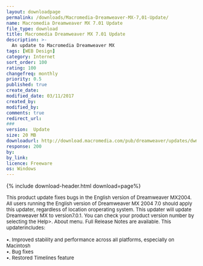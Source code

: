 ```yaml
---
layout: downloadpage
permalink: /downloads/Macromedia-Dreamweaver-MX-7,01-Update/
name: Macromedia Dreamweaver MX 7.01 Update
file_type: download
title: Macromedia Dreamweaver MX 7.01 Update
description: >-
  An update to Macromedia Dreamweaver MX
tags: [WEB Design]
category: Internet
sort_order: 100
rating: 100
changefreq: monthly
priority: 0.5
published: true
create_date: 
modified_date: 03/11/2017
created_by: 
modified_by: 
comments: true
redirect_url: 
### 
version:  Update
size: 20 MB
downloadurl: http://download.macromedia.com/pub/dreamweaver/updates/dwmx_2004/7_0_1/win/dwmx2004_701update_en.exe
response: 200
by: 
by_link: 
licence: Freeware
os: Windows
---
```


{% include download-header.html download=page%}

<p style="fix-download-text !important">
<p><font size="2"><p>This product update fixes bugs in the English version of Dreamweaver MX2004. All users running the English version of Dreamweaver MX 2004 7.0 should apply this updater, regardless of location oroperating system. This updater will update Dreamweaver MX to version7.0.1. You can check your product version number by selecting the Help&gt;. About menu. Full Release Notes are available. This updaterincludes:<br />
<br />
•. Improved stability and performance across all platforms, especially on Macintosh <br />
•. Bug fixes <br />
•. Restored Timelines feature</p></p></p>
